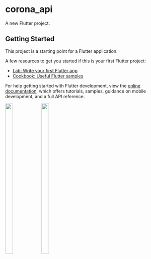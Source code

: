 # corona_api

A new Flutter project.

## Getting Started

This project is a starting point for a Flutter application.

A few resources to get you started if this is your first Flutter project:

- [Lab: Write your first Flutter app](https://docs.flutter.dev/get-started/codelab)
- [Cookbook: Useful Flutter samples](https://docs.flutter.dev/cookbook)

For help getting started with Flutter development, view the
[online documentation](https://docs.flutter.dev/), which offers tutorials,
samples, guidance on mobile development, and a full API reference.
<p>
  <img src = "https://user-images.githubusercontent.com/121473709/233925064-ab2d3a6a-0b38-4974-8241-40dafe4a0a53.png" width=22% height=35%>
  <img src = "https://user-images.githubusercontent.com/121473709/233925089-20985443-b6bb-4ad5-ab82-e2788314b4de.png" width=22% height=35%>
</p>
